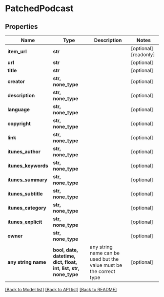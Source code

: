 # PatchedPodcast


## Properties
Name | Type | Description | Notes
------------ | ------------- | ------------- | -------------
**item_url** | **str** |  | [optional] [readonly] 
**url** | **str** |  | [optional] 
**title** | **str** |  | [optional] 
**creator** | **str, none_type** |  | [optional] 
**description** | **str, none_type** |  | [optional] 
**language** | **str, none_type** |  | [optional] 
**copyright** | **str, none_type** |  | [optional] 
**link** | **str, none_type** |  | [optional] 
**itunes_author** | **str, none_type** |  | [optional] 
**itunes_keywords** | **str, none_type** |  | [optional] 
**itunes_summary** | **str, none_type** |  | [optional] 
**itunes_subtitle** | **str, none_type** |  | [optional] 
**itunes_category** | **str, none_type** |  | [optional] 
**itunes_explicit** | **str, none_type** |  | [optional] 
**owner** | **str, none_type** |  | [optional] 
**any string name** | **bool, date, datetime, dict, float, int, list, str, none_type** | any string name can be used but the value must be the correct type | [optional]

[[Back to Model list]](../README.md#documentation-for-models) [[Back to API list]](../README.md#documentation-for-api-endpoints) [[Back to README]](../README.md)



